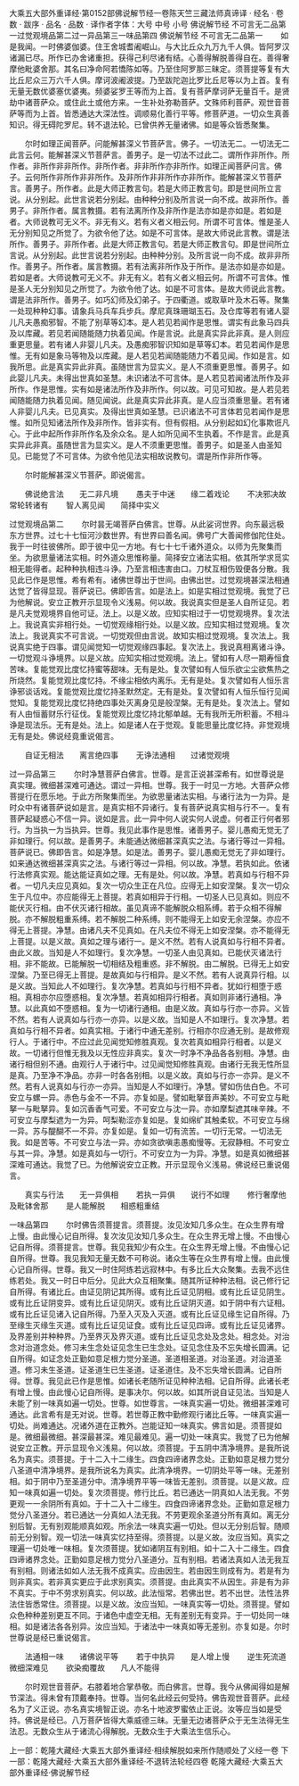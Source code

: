 大乘五大部外重译经·第0152部佛说解节经一卷陈天竺三藏法师真谛译
· 经名 · 卷数 · 跋序
· 品名 · 品数 · 译作者字体：大号 中号 小号
佛说解节经
不可言无二品第一过觉观境品第二过一异品第三一味品第四
佛说解节经
不可言无二品第一
　　如是我闻。一时佛婆伽婆。住王舍城耆阇崛山。与大比丘众九万九千人俱。皆阿罗汉诸漏已尽。所作已办舍诸重担。获得己利尽诸有结。心善得解脱善得自在。善得奢摩他毗婆舍那。其名曰净命阿若憍陈如等。乃至住阿罗那三昧定。须菩提等复有大比丘尼众三万六千人俱。摩诃波阇波提。乃至跋陀迦比罗比丘尼等以为上首。复有无量无数优婆塞优婆夷。频婆娑罗王等而为上首。复有菩萨摩诃萨无量百千。是贤劫中诸菩萨众。或住此土或他方来。一生补处弥勒菩萨。文殊师利菩萨。观世音菩萨等而为上首。皆悉通达大深法性。调顺易化善行平等。修菩萨道。一切众生真善知识。得无碍陀罗尼。转不退法轮。已曾供养无量诸佛。如是等众皆悉聚集。

　　尔时如理正闻菩萨。问能解甚深义节菩萨言。佛子。一切法无二。一切法无二此言云何。能解甚深义节菩萨言。善男子。是一切法不过此二。谓所作非所作。所作者。非所作非非所作。非所作者。非非所作亦非所作。如理正闻菩萨问言。佛子。云何所作非所作非非所作。及非所作非非所作亦非所作。能解甚深义节菩萨言。善男子。所作者。此是大师正教言句。若是大师正教言句。即是世间所立言说。从分别起。此世言说若分别起。由种种分别及所言说一向不成。故非所作。善男子。非所作者。属言教摄。若有法离所作及非所作是法亦如是亦如是。若如是者。大师说教可无义不。非无有义。若有义者义相云何。所谓不可言体。惟是圣人无分别知见之所觉了。为欲令他了达。如是不可言体。是故大师说此言教。谓是法所作。善男子。非所作者。此是大师正教言句。若是大师正教言句。即是世间所立言说。从分别起。此世言说若分别起。由种种分别。及所言说一向不成。故非非所作。善男子。所作者。属言教摄。若有法离非所作及于所作。是法亦如是亦如是。若如是者。大师说教可无义不。非无有义。若有义者义相云何。所谓不可言体。惟是圣人无分别知见之所觉了。为欲令他了达。如是不可言体。是故大师说此言教。谓是法非所作。善男子。如巧幻师及幻弟子。于四衢道。或取草叶及木石等。聚集一处现种种幻事。请象兵马兵车兵步兵。摩尼真珠珊瑚玉石。及仓库等若有诸人婴儿凡夫愚痴邪智。不能了别草等幻本。是人若见若闻作是思惟。谓实有此象马四兵及以库藏。若见若闻随能随力执着见闻。作是言说。此是真实异此非真。是人则应重更思量。若有诸人非婴儿凡夫。及愚痴邪智识知如是草等幻本。若见若闻作是思惟。无有如是象马等物及以库藏。是人若见若闻随能随力不着见闻。作如是言。如我所思。此是真实异此非真。虽随世言为显实义。是人不须重更思惟。善男子。如此婴儿凡夫。未得出世真如圣慧。未识诸法不可言体。是人若见若闻诸法所作及非所作。作是思惟。实有如是诸法所作及非所作。何以故。可见可知故。是人若见若闻随能随力执着见闻。随见闻说。此是真实异此非真。是人应当须重思量。若有诸人非婴儿凡夫。已见真实。及得出世真如圣慧。已识诸法不可言体若见若闻作是思惟。如所见知诸法所作及非所作。皆非实有。但有假相。从分别起如幻化事欺诳凡心。于此中起所作非所作名及余众名。是人如所见闻不生执着。不作是言。此是真实异此非真。虽随世言为显实义。是人不须重更思惟。善男子。如是圣人由圣知见。已能觉了不可言体。为欲令他见法实相故说教句。谓是所作非所作等。

　　尔时能解甚深义节菩萨。即说偈言。

　　佛说绝言法　　无二非凡境
　　愚夫于中迷　　缘二着戏论
　　不决邪决故　　常轮转诸有
　　智人离见闻　　简择中实义

过觉观境品第二
　　尔时昙无竭菩萨白佛言。世尊。从此娑诃世界。向东最远极东方世界。过七十七恒河沙数世界。有世界曰善名闻。佛号广大善闻修伽陀住处。我于一时往彼佛所。即于彼中见一方地。有七十七千诸外道众。以师为先聚集而坐。为欲思量诸法实相。时外道众思惟称量。简择安立诸法实相。依其所学求觅实相无能得者。起种种执相违斗诤。乃至言相违害由口。刀杖互相伤毁便各分散。我见此已作是思惟。希有希有。诸佛世尊出于世间。由佛出世。过觉观境甚深法相通达觉了皆得显现。菩萨说已。佛即告言。如是法上。如是实相过觉观境。我觉了已为他解说。安立正教开示显现令义浅易。何以故。我说真实但是圣人自所证见。若是凡夫觉观境界自他可证。法上。以是义故。应知实相过于一切觉观境界。复次法上。我说真实非相行处。一切觉观缘相行处。以是义故。应知实相过觉观境。复次法上。我说真实不可言说。一切觉观但由言说。故知实相过觉观境。复次法上。我说真实绝于四事。谓见闻觉知一切觉观缘四事起。复次法上。我说真相离诸斗诤。一切觉观斗诤境界。以是义故。应知实相过觉观境。法上。譬如有人尽一期寿恒食苦味。复能觉观比度忆持蜜等甜味。无有是处。复次譬如有人恒乐欲尘尘欲焦热之所烧然。复能觉观比度忆持。不缘尘相依内离乐。无有是处。复次譬如有人恒乐言诤邪谈话戏。复能觉观比度忆持圣默然定。无有是处。复次譬如有人恒乐恒行见闻觉知。复能觉观比度忆持绝四事处灭离身见是般涅槃。无有是处。复次法上。譬如有人由恒蓄财乐行征伐。复能觉观比度忆持北郁单越。无有我所无所积蓄。不相斗诤是现法乐。无有是处。法上。如是诸人在于觉观。复能思量比度忆持。非觉观境无有是处。佛说经竟重说偈言。

　　自证无相法　　离言绝四事
　　无诤法通相　　过诸觉观境

过一异品第三
　　尔时净慧菩萨白佛言。世尊。是言正说甚深希有。如世尊说是真实理。微细甚深难可通达。谓过一异相。世尊。我于一时见一方地。大菩萨众修菩提行在愿乐地。于此方所聚集而坐。为欲思量诸法实相。与诸行法为一为异。是时众中有诸菩萨说如是言。是真实相不异诸行。复有菩萨说真实相与行不一。复有菩萨起疑惑心不信一异。说如是言。此一异中何人说实何人说虚。何者正行何者邪行。为当执一为当执异。世尊。我见此事作是思惟。诸善男子。婴儿愚痴无觉无了非如理行。何以故。是善男子。未能通达微细甚深真实之法。与诸行等过一异相。菩萨说已。佛即告言。如是净慧。如是法。善男子。婴儿愚痴无觉无了非如理行。如来通达微细甚深真实之法。与诸行等过一异相。何以故。净慧。若执如此。依诸行法修真实观。能达能证真如之理。无有是处。何以故。净慧。若真如与行相不异者。一切凡夫应见真如。复次一切众生正在凡位。应得无上如安涅槃。复次一切众生于凡位中。亦应能得无上菩提。若真如相异于行相。一切圣人已见真如。则应不能伏灭行相。由不伏灭诸行相故。虽见真谛不能解脱众相系缚。若于众相不得解脱。亦不解脱粗重系缚。若不解脱二种系缚。则不能得无上如安无余涅槃。亦应不得无上菩提。净慧。由诸凡夫不见真如。在凡夫位不得无上如安涅槃。亦不能得无上菩提。以是义故。真如之理与诸行一。是义不然。若有人说真如与行相不异者。由此义故。当知是人不如理行。复次净慧。一切圣人由见真如。已能伏灭诸法行相。非不能故。已能解脱一切相结及粗重惑。非不解脱。由二解脱。已得无上如安涅槃。乃至已得无上菩提。是故真如与行相异。是义不然。若有人说真异行相。以是义故。当知此人不如理行。复次净慧。若真如与行相不异者。犹如行相堕于惑相。真相亦尔应堕惑相。复次净慧。若真如相异行相者。真如则非诸行通相。净慧。以此真如不堕惑相。复为一切诸行通相。由是义故。真如与行亦一亦异。义皆不然。若有人说真如与行亦一亦异。以是义故。当知是人不如理行。复次净慧。若真如与行相不异者。如真实相。于诸行中通无差别。行相亦尔应通无别。是故修观行人。于诸行中。不应过此见闻觉知修胜真观。复次若真如相异行相者。以是义故。一切诸行但惟无我及以无性应非真实。复次一时净不净品各各别相。净慧。由诸行相但别不通。由观行人于诸行中。过见闻觉知修胜真观。由诸行无我无性所显是真。乃至净不净品。亦非一时各各别相。以是义故。真如与行亦一亦异。是义不然。若有人说真如与行亦一亦异。当知是人不如理行。净慧。譬如伤佉白色。不可安立与螺一异。赤色与金不一不异。亦复如是。譬如毗拏音声美妙。不可安立与毗拏一与毗拏异。复如沉香香气可爱。不可安立与沈一异。亦如摩梨遮其味辛辣。不可安立与摩梨遮为一为异。呵梨勒涩亦复如是。复如绵纩其触柔软。不可安立与绵一异。苏与醍醐不一不异。亦复如是。复如一切有流苦。一切行无常。一切法无我。如是苦等。不可安立与法一异。亦如贪欲嗔恚愚痴慢等。无寂静相。不可安立与其一异。净慧。如是真如与一切行。不可安立为一为异。净慧。如是真如微细甚深难可通达。我觉了已。为他解说安立正教。开示显现令义浅易。佛说经已重说偈言。

　　真实与行法　　无一异俱相
　　若执一异俱　　说行不如理
　　修行奢摩他　　及毗钵舍那
　　是人能解脱　　相惑粗重结

一味品第四
　　尔时佛告须菩提言。须菩提。汝见汝知几多众生。在众生界有增上慢。由此慢心记自所得。复次汝见汝知几多众生。在众生界无增上慢。不由慢心记自所得。须菩提言。世尊。我见我知少有众生。在众生界无增上慢。不由慢心记自所得。世尊。我见我知无量无数不可称说。诸众生等在众生界有增上慢。由此慢心记自所得。世尊。我又一时住阿练若远寂林中。有多比丘大众聚集。去我不远住练若处。我又一时日中后分。见此大众互相聚集。随其所证种种法相。说己修行记自所得。有诸比丘。由证见阴记其所得。或有比丘证见阴相。或有比丘证见阴生。或有比丘证阴变异。或有比丘证见阴灭。或有比丘证阴灭道。如于阴中有六证相。或有比丘证见诸入记自所得。乃至入灭及入灭道。或有比丘证见缘生记自所得。乃至缘生灭缘生灭道。或有比丘证见证食。或有比丘证见四谛。或有比丘证见诸界。及界差别并种种界。乃至界灭及界灭道。或有比丘证见念处及念处。相念处。对治念对治道念处。修习未生念处证见念生已生念处。证见念住及不忘失增长圆满。记自所得。如证念处正勤如意足根力觉分圣道。圣道相圣道。对治圣道。对治道圣道。修习未生圣道。证圣道生已生圣道。证圣道住。及不忘失增长圆满。记自所得。世尊。我见此已作是思惟。如诸长老随所证见种种法相。记自所得。此诸长老有增上慢。由此慢心记自所得。是事决尔。何以故。如其所说自证见法。当知是人未能了别一味真如遍一切处。世尊。如世尊言。一味真实遍一切处。微细甚深难可通达。此言希有是无对说。世尊。若世尊正教中勤修观行诸比丘等。一味真实遍一切处。尚难通达。况诸外道在正教外。岂能证知一味真实。佛言如是。须菩提如是。微细最微细。甚深最甚深。难见最难见。遍一切处一味真实。我觉了已为他解说安立正教。开示显现令义浅易。何以故。须菩提。于五阴中清净境界。是我所说名为真实。须菩提。于十二入十二缘生。四食四谛诸界念处。正勤如意足根力觉分八圣道中清净境界。是我所说名为真实。此清净境界。一切阴处平等一味。无差别相。如于阴中乃至圣道分中。清净境界平等一味皆无差别。须菩提。以是义故。应知一味真如遍一切处。复次须菩提。修行比丘。若已通达一阴真如人法无我。不劳更观一一余阴所有真如。于十二入十二缘生。四食四谛诸界念处。正勤如意足根力觉分八圣道分。若已通达一分真如人法无我。不劳更观余圣道分所有真如。离无分别后智。无有别观能顺真如观。所余法一味真实遍一切处。但以无分别后智。随顺前无分别智。观一切法一味真实忆持至得。须菩提。以是义故。汝应当知。真实之理遍一切处唯一味相。复次须菩提。犹如诸阴互有别相。如十二入十二缘生。四食四谛诸界念处。正勤如意足根力觉分八圣道分。互有别相。若诸法真如人法无我互有别相。则诸法如如人法无我不成真实。应由因生。若由因生则成有为。若是有为则非真实。若非真实更应于此求别真实。须菩提。由此真实不从因生。非是有为非不真实。于中不劳求别真实。何以故。此法恒常。若佛出世。若不出世。法性法界法住皆悉常住。须菩提。以是义故。汝应当知。一味真实等一切处。须菩提。譬如众色种种差别更互不同。于诸色中虚空无相。无有差别无有变异。于一切处同一味相。如是诸法各各别异。汝应当知。于诸法中一味真如等无差别。亦复如是。尔时世尊说是经已重说偈言。

　　法通相一味　　诸佛说平等
　　若于中执异　　是人增上慢
　　逆生死流道　　微细深难见
　　欲染痴覆故　　凡人不能得

　　尔时观世音菩萨。右膝着地合掌恭敬。而白佛言。世尊。我今从佛闻得如是解节深法。得未曾有顶戴奉持。世尊。当何名此经云何受持。佛告观世音菩萨。此经名为了义正说。亦名真实境智正说。亦名十地波罗蜜依止正说。汝等应当如是受持。佛说是经已。八万菩萨皆得大乘威德三昧。无量无边诸菩萨众于无生法得无生法忍。无数众生从于诸流心得解脱。无数众生于大乘法生信乐心。

上一部：乾隆大藏经·大乘五大部外重译经·相续解脱如来所作随顺处了义经一卷
下一部：乾隆大藏经·大乘五大部外重译经·不退转法轮经四卷
乾隆大藏经·大乘五大部外重译经·佛说解节经